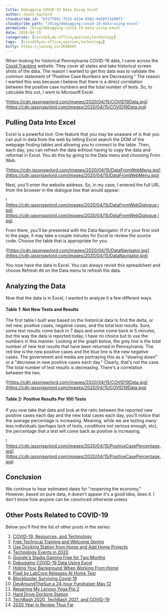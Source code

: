```yaml
---
title: Debugging COVID-19 Data Using Excel
author: Jason Gaylord
cloudscribe_id: "bf27f04c-7533-4134-9582-9a58f13209f1"
cloudscribe_path: "/blog/debugging-covid-19-data-using-excel"
permalink: /blog/debugging-covid-19-data-using-excel
date: 2020-04-15
categories: [covid19,ms-office,opinion,technology]
tags:  [covid19,ms-office,opinion,technology]
bitly: https://jasong.us/2K5BhHV
---
```


When looking for historical Pennsylvania COVID-19 data, I came across the [Covid Tracking](https://jasong.us/2wMcLZC) website. They cover all states and take historical screen shots of the data. The reason I wanted to get this data was to validate the common statement of "Positive Case Numbers are Decreasing." The reason I wanted this was because I believe that there is a direct correlation between the positive case numbers and the total number of tests. So, to calculate this out, I went to Microsoft Excel.

![https://cdn.jasongaylord.com/images/2020/04/15/COVID19Data.jpg](https://cdn.jasongaylord.com/images/2020/04/15/COVID19Data.jpg)

## Pulling Data Into Excel
Excel is a powerful tool. One feature that you may be unaware of is that you can pull in data from the web by letting Excel search the DOM of the webpage finding tables and allowing you to connect to the table. Then, each day, you can refresh the data without having to copy the data and reformat in Excel. You do this by going to the Data menu and choosing From Web.

![https://cdn.jasongaylord.com/images/2020/04/15/DataFromWebMenu.jpg](https://cdn.jasongaylord.com/images/2020/04/15/DataFromWebMenu.jpg)

Next, you'll enter the website address. So, in my case, I entered the full URL from the browser in the dialogue box that would appear:

![https://cdn.jasongaylord.com/images/2020/04/15/DataFromWebDialogue.jpg](https://cdn.jasongaylord.com/images/2020/04/15/DataFromWebDialogue.jpg)

From there, you'll be presented with the Data Navigator. If it's your first visit to the page, it may take a couple minutes for Excel to review the source code. Choose the table that is appropriate for you.

![https://cdn.jasongaylord.com/images/2020/04/15/DataNavigator.jpg](https://cdn.jasongaylord.com/images/2020/04/15/DataNavigator.jpg)

You now have the data in Excel. You can always revisit this spreadsheet and choose Refresh All on the Data menu to refresh the data.

## Analyzing the Data
Now that the data is in Excel, I wanted to analyze it a few different ways. 

#### Table 1: Net New Tests and Results
The first table I built was based on the historical data to find the delta, or net new, positive cases, negative cases, and the total test results. Sure, some test results come back in 7 days and some come back in 5 minutes, but the way the data is reported today, I have no choice but to use the numbers in this manner. Looking at the graph below, the grey line is the total number of new test results that have been returned in Pennsylvania. The red line is the new positive cases and the blue line is the new negative cases. The government and media are portraying this as a "slowing down" or a "decrease in new positive cases each day." Clearly, that's not the case. The total number of test results is decreasing. There's a correlation between the two.

![https://cdn.jasongaylord.com/images/2020/04/15/COVID19Data.jpg](https://cdn.jasongaylord.com/images/2020/04/15/COVID19Data.jpg)

#### Table 2: Positive Results Per 100 Tests
If you now take that data and look at the ratio between the reported new positive cases each day and the new total cases each day, you'll notice that the average percentage is increasing. Meaning, while we are testing many less individuals (perhaps lack of tests, conditions not serious enough, etc), the percentage that a test will come back as positive is increasing.

![https://cdn.jasongaylord.com/images/2020/04/15/PositiveCasePercentage.jpg](https://cdn.jasongaylord.com/images/2020/04/15/PositiveCasePercentage.jpg)

## Conclusion
We continue to hear estimated dates for "reopening the economy." However, based on pure data, it doesn't appear it's a good idea, does it. I don't know how anyone can be convinced otherwise unless

## Other Posts Related to COVID-19
Below you'll find the list of other posts in the series:

1. [COVID-19, Resources, and Technology](https://jasong.us/2wgSBqo)
2. [Free Technical Training and Welcome Spring](https://jasong.us/2XeHw3W)
3. [Use Docking Station from Home and Add Home Projects](https://jasong.us/3bRuoWK)
4. [Technology Events in 2020](https://jasong.us/2wvKshS)
5. [Google's Stadia Gaming Free for Two Months](https://jasong.us/2ySyXSR)
6. [Debugging COVID-19 Data Using Excel](https://jasong.us/2K5BhHV)
7. [Hiding Your Background When Working From Home](https://jasong.us/3enL8XE)
8. [Pixel by LabCorp Releases At Home Test](https://jasong.us/2xVsplI)
9. [Blockbuster Surviving Covid-19](https://jasong.us/2YduAvE)
10. [DevAroundTheSun a 24-hour Fundraiser May 12](https://jasong.us/2VWxxzm)
11. [Repairing My Lenovo Yoga Pro 2](https://jasong.us/370OTzb)
12. [Hard Drive Docking Station](https://jasong.us/3clW9GH)
13. [TechBash 2020, TechBash 2021, and COVID-19](https://jasong.us/37lAkGe)
14. [2020 Year in Review Thus Far](https://jasong.us/3ghednP)